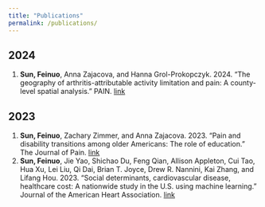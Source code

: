 ```yaml
---
title: "Publications"
permalink: /publications/
---
```


## 2024
1. **Sun, Feinuo**, Anna Zajacova, and Hanna Grol-Prokopczyk. 2024. “The geography of arthritis-attributable activity limitation and pain: A county-level spatial analysis.” PAIN. [link](http://dx.doi.org/10.1097/j.pain.0000000000003155)

## 2023
1. **Sun, Feinuo**, Zachary Zimmer, and Anna Zajacova. 2023. “Pain and disability transitions among older Americans: The role of education.” The Journal of Pain. [link](https://doi.org/10.1016/j.jpain.2023.01.014)
2. **Sun, Feinuo**, Jie Yao, Shichao Du, Feng Qian, Allison Appleton, Cui Tao, Hua Xu, Lei Liu, Qi Dai, Brian T. Joyce, Drew R. Nannini, Kai Zhang, and Lifang Hou. 2023. “Social determinants, cardiovascular disease, healthcare cost: A nationwide study in the U.S. using machine learning.” Journal of the American Heart Association. [link](https://doi.org/10.1161/JAHA.122.027919)
